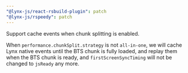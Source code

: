 ```yaml
---
"@lynx-js/react-rsbuild-plugin": patch
"@lynx-js/rspeedy": patch
---
```


Support cache events when chunk splitting is enabled.

When `performance.chunkSplit.strategy` is not `all-in-one`, we will cache Lynx native events until the BTS chunk is fully loaded, and replay them when the BTS chunk is ready, and `firstScreenSyncTiming` will not be changed to `jsReady` any more.
